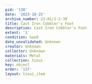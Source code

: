 ```yaml
---
pid: '138'
date: '2023-10-25'
archive_number: 23-01/1-2-39
title: Cast Iron Cobbler's Foot
description: Cast Iron Cobbler's Foot
extent: '1'
condition: Good
date_unvalidated: Unknown
creator: Unknown
collector: Unknown
materials: Metal
collection: tinui
key: object
order: '137'
layout: tinui_item
---
```

